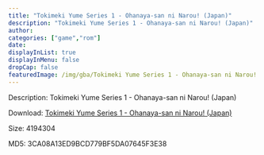 ```yaml
---
title: "Tokimeki Yume Series 1 - Ohanaya-san ni Narou! (Japan)"
description: "Tokimeki Yume Series 1 - Ohanaya-san ni Narou! (Japan)"
author: 
categories: ["game","rom"]
date: 
displayInList: true
displayInMenu: false
dropCap: false
featuredImage: /img/gba/Tokimeki Yume Series 1 - Ohanaya-san ni Narou! [Japan].jpg
---
```


Description: Tokimeki Yume Series 1 - Ohanaya-san ni Narou! (Japan)

Download: <a style="text-decoration:underline;" href="https://mega.nz/#!fTh0iAoA!x4b-NrDS-wJTBiEN-RYKNnK8yhlfw-y0T8tG5yHSu78" target = "_blank" rel = "nofollow" > Tokimeki Yume Series 1 - Ohanaya-san ni Narou! (Japan)</a>

Size: 4194304

MD5: 3CA08A13ED9BCD779BF5DA07645F3E38

